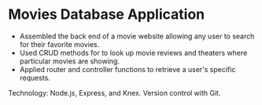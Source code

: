 # Movies Database Application
* Assembled the back end of a movie website allowing any user to search for their favorite movies.
* Used CRUD methods for to look up movie reviews and theaters where particular movies are showing. 
* Applied router and controller functions to retrieve a user's specific requests.


Technology: Node.js, Express, and Knex. Version control with Git. 
